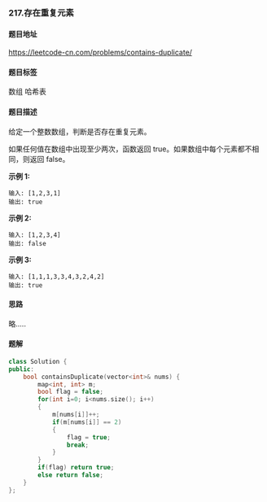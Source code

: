 ### 217.存在重复元素

#### 题目地址

https://leetcode-cn.com/problems/contains-duplicate/

#### 题目标签

数组	哈希表

#### 题目描述

给定一个整数数组，判断是否存在重复元素。

如果任何值在数组中出现至少两次，函数返回 true。如果数组中每个元素都不相同，则返回 false。

**示例 1:**

```
输入: [1,2,3,1]
输出: true
```

**示例 2:**

```
输入: [1,2,3,4]
输出: false
```

**示例 3:**

```
输入: [1,1,1,3,3,4,3,2,4,2]
输出: true
```

#### 思路

略.....

#### 题解

```c++
class Solution {
public:
    bool containsDuplicate(vector<int>& nums) {
        map<int, int> m;
        bool flag = false;
        for(int i=0; i<nums.size(); i++)
        {
            m[nums[i]]++;
            if(m[nums[i]] == 2)
            {
                flag = true;
                break;
            }
        }
        if(flag) return true;
        else return false;
    }
};
```

